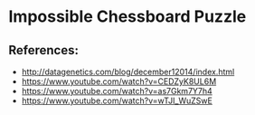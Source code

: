 
# Impossible Chessboard Puzzle

## References:

- http://datagenetics.com/blog/december12014/index.html
- https://www.youtube.com/watch?v=CEDZyK8UL6M
- https://www.youtube.com/watch?v=as7Gkm7Y7h4
- https://www.youtube.com/watch?v=wTJI_WuZSwE
